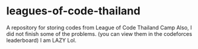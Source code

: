 # leagues-of-code-thailand
A repository for storing codes from League of Code Thailand Camp
Also, I did not finish some of the problems. (you can view them in the codeforces leaderboard) I am LAZY Lol.
